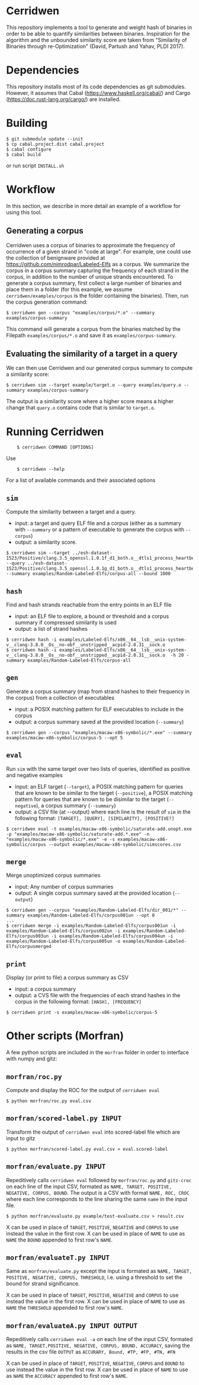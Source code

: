 # Cerridwen
This repository implements a tool to generate and weight hash of binaries in order to be able to quantify similarities between binaries. Inspiration for the algorithm and the unbounded similarity score are taken from "Similarity of Binaries through re-Optimization" (David, Partush and Yahav, PLDI 2017).

# Dependencies
This repository installs most of its code dependencies as git submodules. However, it assumes that Cabal (https://www.haskell.org/cabal/) and Cargo (https://doc.rust-lang.org/cargo/) are installed.

# Building
	$ git submodule update --init
	$ cp cabal.project.dist cabal.project
	$ cabal configure
	$ cabal build
	
or run script `INSTALL.sh`

# Workflow
In this section, we describe in more detail an example of a workflow for using this tool.

## Generating a corpus
Cerridwen uses a corpus of binaries to approximate the frequency of occurrence of a given strand in "code at large". For example, one could use the collection of benignware provided at https://github.com/nimrodpar/Labeled-Elfs as a corpus.
We summarize the corpus in a corpus summary capturing the frequency of each strand in the corpus, in addition to the number of unique strands encountered. To generate a corpus summary, first collect a large number of binaries and place them in a folder (for this example, we assume `cerridwen/examples/corpus` is the folder containing the binaries). Then, run the corpus generation command: 
```
$ cerridwen gen --corpus "examples/corpus/*.o" --summary examples/corpus-summary
```
This command will generate a corpus from the binaries matched by the Filepath `examples/corpus/*.o` and save it as `examples/corpus-summary`.

## Evaluating the similarity of a target in a query
We can then use Cerridwen and our generated corpus summary to compute a similarity score:
```
$ cerridwen sim --target example/target.o --query examples/query.o --summary examples/corpus-summary
```
The output is a similarity score where a higher score means a higher change that `query.o` contains code that is similar to `target.o`. 

# Running Cerridwen
```
	$ cerridwen COMMAND [OPTIONS]
```
  Use 
```
    $ cerridwen --help 
```
  For a list of available commands and their associated options

## `sim`
  Compute the similarity between a target and a query. 
  * input: a target and query ELF file and a corpus (either as a summary with `--summary` or a pattern of executable to generate the corpus with `--corpus`)
  * output: a similarity score.
  
```
$ cerridwen sim --target ../esh-dataset-1523/Positive/clang.3.5_openssl.1.0.1f_d1_both.o__dtls1_process_heartbeat.o --query ../esh-dataset-1523/Positive/clang.3.5_openssl.1.0.1g_d1_both.o__dtls1_process_heartbeat.o --summary examples/Random-Labeled-Elfs/corpus-all --bound 1000
```

## `hash`
  Find and hash strands reachable from the entry points in an ELF file
  * input: an ELF file to explore, a bound or threshold and a corpus summary if compressed similarity is used
  * output: a list of strand hashes
  
```
$ cerridwen hash -i examples/Labeled-Elfs/x86__64__lsb__unix-system-v__clang-3.8.0__Os__no-obf__unstripped__acpid-2.0.31__sock.o
$ cerridwen hash -i examples/Labeled-Elfs/x86__64__lsb__unix-system-v__clang-3.8.0__Os__no-obf__unstripped__acpid-2.0.31__sock.o  -h 20 -summary examples/Random-Labeled-Elfs/corpus-all
```

## `gen`
  Generate a corpus summary (map from strand hashes to their frequency in the corpus) from a collection of executables
  * input: a POSIX matching pattern for ELF executables to include in the corpus
  * output: a corpus summary saved at the provided location (`--summary`)

```
$ cerridwen gen --corpus "examples/macaw-x86-symbolic/*.exe" --summary examples/macaw-x86-symbolic/corpus-5 --opt 5
```

## `eval`
  Run `sim` with the same target over two lists of queries, identified as positive and negative examples
  * input: an ELF target (`--target`), a POSIX matching pattern for queries that are known to be similar to the target (`--positive`), a POSIX matching pattern for queries that are known to be disimilar to the target (`--negative`), a corpus summary (`--summary`)
  * output: a CSV file (at --output) where each line is the result of `sim` in the following format: `[TARGET], [QUERY], [SIMILARITY], [POSITIVE?]`

```
$ cerridwen eval -t examples/macaw-x86-symbolic/saturate-add.unopt.exe -p "examples/macaw-x86-symbolic/saturate-add.*.exe" -n "examples/macaw-x86-symbolic/*.exe" -e -s examples/macaw-x86-symbolic/corpus --output examples/macaw-x86-symbolic/simscores.csv
```

## `merge`
  Merge unoptimized corpus summaries
  * input: Any number of corpus summaries
  * output: A single corpus summary saved at the provided location (`--output`)

```
$ cerridwen gen --corpus "examples/Random-Labeled-Elfs/dir_001/*" --summary examples/Random-Labeled-Elfs/corpus001un --opt 0
...
$ cerridwen merge -i examples/Random-Labeled-Elfs/corpus001un -i examples/Random-Labeled-Elfs/corpus002un -i examples/Random-Labeled-Elfs/corpus003un -i examples/Random-Labeled-Elfs/corpus004un -i examples/Random-Labeled-Elfs/corpus005un -o examples/Random-Labeled-Elfs/corpusmerged
```


## `print`
  Display (or print to file) a corpus summary as CSV
  * input: a corpus summary
  * output: a CVS file with the frequencies of each strand hashes in the corpus in the following format:  `[HASH], [FREQUENCY]`

```
$ cerridwen print -s examples/macaw-x86-symbolic/corpus-5
```

# Other scripts (Morfran)
A few python scripts are included in the `morfran` folder in order to interface with numpy and gitz:
## `morfran/roc.py`
  Compute and display the ROC for the output of `cerridwen eval`
```
$ python morfran/roc.py eval.csv
```


## `morfran/scored-label.py INPUT`
  Transform the output of `cerridwen eval` into scored-label file which are input to gitz

```
$ python morfran/scored-label.py eval.csv > eval.scored-label
```

## `morfran/evaluate.py INPUT`

  Repeditively calls `cerridwen eval` followed by `morfran/roc.py` and `gitz-croc` on each line of the input CSV, formated as 
  `NAME, TARGET, POSITIVE, NEGATIVE, CORPUS, BOUND`. The output is a CSV with format `NAME, ROC, CROC` where each line corresponds to the line sharing the same `name` in the input file.

```
$ python morfran/evaluate.py example/test-evaluate.csv > result.csv
```

 X can be used in place of `TARGET`, `POSITIVE`, `NEGATIVE` and `CORPUS` to use instead the value in the first row.
 X can be used in place of `NAME` to use as `NAME` the `BOUND` appended to first row's `NAME`.

## `morfran/evaluateT.py INPUT`
  Same as `morfran/evaluate.py` except the input is formated as
`NAME, TARGET, POSITIVE, NEGATIVE, CORPUS, THRESHOLD`, i.e. using a threshold to set the bound for strand significance.

 X can be used in place of `TARGET`, `POSITIVE`, `NEGATIVE` and `CORPUS` to use instead the value in the first row.
 X can be used in place of `NAME` to use as `NAME` the `THRESHOLD` appended to first row's `NAME`.

## `morfran/evaluateA.py INPUT OUTPUT`
  
   Repeditively calls `cerridwen eval -a` on each line of the input CSV, formated as
   `NAME, TARGET,POSITIVE, NEGATIVE, CORPUS, BOUND, ACCURACY`, saving the results in the csv file `OUTPUT` as
   `ACCURARY, Bound, #TP, #FP, #TN, #FN`
   
 X can be used in place of `TARGET`, `POSITIVE`, `NEGATIVE`, `CORPUS` and `BOUND` to use instead the value in the first row.
 X can be used in place of `NAME` to use as `NAME` the `ACCURACY` appended to first row's `NAME`.



